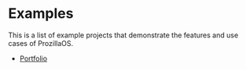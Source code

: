 # Examples

This is a list of example projects that demonstrate the features and use cases of ProzillaOS.

- [Portfolio](./portfolio)
